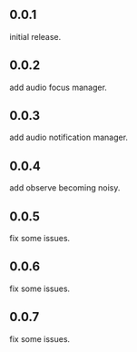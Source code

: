 ## 0.0.1
initial release.

## 0.0.2
add audio focus manager.

## 0.0.3
add audio notification manager.

## 0.0.4
add observe becoming noisy.

## 0.0.5
fix some issues.

## 0.0.6
fix some issues.

## 0.0.7
fix some issues.
